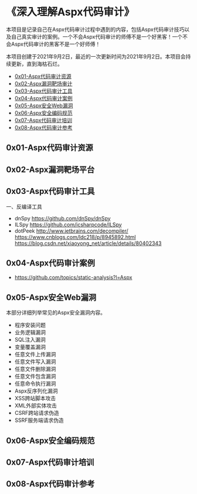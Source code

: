 # 《深入理解Aspx代码审计》

本项目是记录自己在Aspx代码审计过程中遇到的内容，包括Aspx代码审计技巧以及自己真实审计的案例。一个不会Aspx代码审计的师傅不是一个好黑客！一个不会Aspx代码审计的黑客不是一个好师傅！

本项目创建于2021年9月2日，最近的一次更新时间为2021年9月2日。本项目会持续更新，直到海枯石烂。

- [0x01-Aspx代码审计资源](https://github.com/0e0w/HackAspx#0x01-Aspx%E4%BB%A3%E7%A0%81%E5%AE%A1%E8%AE%A1%E8%B5%84%E6%BA%90)
- [0x02-Aspx漏洞靶场审计](https://github.com/0e0w/HackAspx#0x02-Aspx%E6%BC%8F%E6%B4%9E%E9%9D%B6%E5%9C%BA%E5%B9%B3%E5%8F%B0)
- [0x03-Aspx代码审计工具](https://github.com/0e0w/HackAspx#0x03-Aspx%E4%BB%A3%E7%A0%81%E5%AE%A1%E8%AE%A1%E5%B7%A5%E5%85%B7)
- [0x04-Aspx代码审计案例](https://github.com/0e0w/HackAspx#0x04-Aspx%E4%BB%A3%E7%A0%81%E5%AE%A1%E8%AE%A1%E6%A1%88%E4%BE%8B)
- [0x05-Aspx安全Web漏洞](https://github.com/0e0w/HackAspx#0x05-Aspx%E5%AE%89%E5%85%A8web%E6%BC%8F%E6%B4%9E)
- [0x06-Aspx安全编码规范](https://github.com/0e0w/HackAspx#0x06-Aspx%E5%AE%89%E5%85%A8%E7%BC%96%E7%A0%81%E8%A7%84%E8%8C%83)
- [0x07-Aspx代码审计培训](https://github.com/0e0w/HackAspx#0x07-Aspx%E4%BB%A3%E7%A0%81%E5%AE%A1%E8%AE%A1%E5%9F%B9%E8%AE%AD)
- [0x08-Aspx代码审计参考](https://github.com/0e0w/HackAspx#0x08-Aspx%E4%BB%A3%E7%A0%81%E5%AE%A1%E8%AE%A1%E5%8F%82%E8%80%83)

## 0x01-Aspx代码审计资源

## 0x02-Aspx漏洞靶场平台

## 0x03-Aspx代码审计工具

一、反编译工具
- dnSpy https://github.com/dnSpy/dnSpy
- ILSpy https://github.com/icsharpcode/ILSpy
- dotPeek http://www.jetbrains.com/decompiler/
https://www.cnblogs.com/ldc218/p/8945892.html
https://blog.csdn.net/xiaoyong_net/article/details/80402343

## 0x04-Aspx代码审计案例

- https://github.com/topics/static-analysis?l=Aspx

## 0x05-Aspx安全Web漏洞

本部分详细列举常见的Aspx安全漏洞内容。

- 程序安装问题
- 业务逻辑漏洞
- SQL注入漏洞
- 变量覆盖漏洞
- 任意文件上传漏洞
- 任意文件写入漏洞
- 任意文件删除漏洞
- 任意文件包含漏洞
- 任意命令执行漏洞
- Aspx反序列化漏洞
- XSS跨站脚本攻击
- XML外部实体攻击
- CSRF跨站请求伪造
- SSRF服务端请求伪造

## 0x06-Aspx安全编码规范

## 0x07-Aspx代码审计培训

## 0x08-Aspx代码审计参考